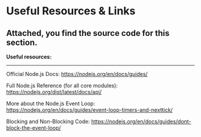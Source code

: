 # Useful Resources & Links<br/>
## Attached, you find the source code for this section.

**Useful resources:**
- - - - - - - - - - - - - - - - - - - - - - - - - - - - -

Official Node.js Docs: https://nodejs.org/en/docs/guides/

Full Node.js Reference (for all core modules): https://nodejs.org/dist/latest/docs/api/

More about the Node.js Event Loop: https://nodejs.org/en/docs/guides/event-loop-timers-and-nexttick/

Blocking and Non-Blocking Code: https://nodejs.org/en/docs/guides/dont-block-the-event-loop/